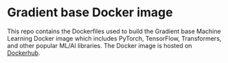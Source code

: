 # Gradient base Docker image

This repo contains the Dockerfiles used to build the Gradient base Machine Learning Docker image which includes PyTorch, TensorFlow, Transformers, and other popular ML/AI libraries. The Docker image is hosted on [Dockerhub](https://hub.docker.com/r/paperspace/gradient-base).

